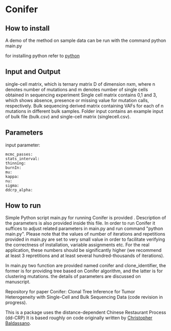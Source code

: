 # Conifer

## How to install  

A demo of the method on sample data can be run with the command
python main.py

for installing python refer to [python](https://www.python.org/downloads/)

## Input and Output 
single-cell matrix, which is ternary matrix D of dimension nxm, where n denotes number of mutations and m denotes number of single cells obtained in sequencing experiment
Single cell matrix contains 0,1 and 3, which shows absence, presence or missing value for mutation calls, respectively. 
Bulk sequencing derived matrix containing VAFs for each of n mutations in different bulk samples.
Folder input contains an example input of bulk file (bulk.csv) and single-cell matrix (singlecell.csv).

## Parameters
input parameter:
```
mcmc_passes: 
stats_interval:  
thinning: 
burnIn:
mu:  
kappa:
nu: 
sigma:
ddcrp_alpha:

```

## How to run 
Simple Python script main.py for running Conifer is provided . Description of the parameters is also provided inside this file. In order to run Conifer it suffices to adjust related parameters in main.py and run command "python main.py". Please note that the values of number of iterations and repetitions provided in main.py are set to very small value in order to facilitate verifying the correctness of installation, variable assignments etc. For the real application, these numbers should be significantly higher (we recommend at least 3 repretitions and at least several hundred-thousands of iterations).

In main.py two function are provided named conifer and clone_identifier, the former is for providing tree based on Conifer algorithm, and the latter is for clustering mutations.
the details of parameters are discussed on manuscript. 

Repository for paper Conifer: Clonal Tree Inference for Tumor Heterogeneity with Single-Cell and Bulk Sequencing Data 
(code revision in progress).

This is a package uses the distance-dependent Chinese Restaurant Process (dd-CRP) 
It is based roughly on code originally written by 
[Christopher Baldassano](https://github.com/cbaldassano/Parcellating-connectivity).
